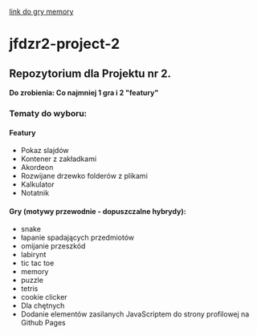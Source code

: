 [link do gry memory](https://majakasprzyk.github.io/jfdzr2-project-2/game-memory/index.html)

# jfdzr2-project-2

## Repozytorium dla Projektu nr 2.

**Do zrobienia: Co najmniej 1 gra i 2 "featury"**

### Tematy do wyboru:
#### Featury
* Pokaz slajdów
* Kontener z zakładkami
* Akordeon
* Rozwijane drzewko folderów z plikami
* Kalkulator
* Notatnik
#### Gry (motywy przewodnie - dopuszczalne hybrydy):
* snake
* łapanie spadających przedmiotów
* omijanie przeszkód
* labirynt
* tic tac toe
* memory
* puzzle
* tetris
* cookie clicker
* Dla chętnych
* Dodanie elementów zasilanych JavaScriptem do strony profilowej na Github Pages
